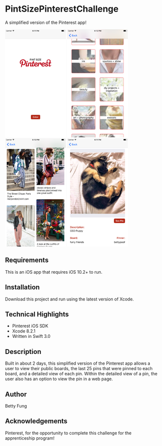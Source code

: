 # PintSizePinterestChallenge
A simplified version of the Pinterest app! 

<img src="https://github.com/bmanjuu/PintSizePinterestChallenge/blob/improvingFlowWithPins/PintSizePinterestChallenge/Assets.xcassets/HomeScreen.imageset/HomeScreen.png" width="200">   <img src="https://github.com/bmanjuu/PintSizePinterestChallenge/blob/improvingFlowWithPins/PintSizePinterestChallenge/Assets.xcassets/BoardFeed.imageset/BoardFeed.png" width="200">   <img src="https://github.com/bmanjuu/PintSizePinterestChallenge/blob/improvingFlowWithPins/PintSizePinterestChallenge/Assets.xcassets/PinFeed.imageset/PinFeed.png" width="200"> <img src="https://github.com/bmanjuu/PintSizePinterestChallenge/blob/improvingFlowWithPins/PintSizePinterestChallenge/Assets.xcassets/PinDetail.imageset/PinDetail.png" width="200">

## Requirements
This is an iOS app that requires iOS 10.2+ to run. 

## Installation
Download this project and run using the latest version of Xcode.

## Technical Highlights
* Pinterest iOS SDK 
* Xcode 8.2.1 
* Written in Swift 3.0  

## Description
Built in about 2 days, this simplified version of the Pinterest app allows a user to view their public boards, the last 25 pins that were pinned to each board, and a detailed view of each pin. Within the detailed view of a pin, the user also has an option to view the pin in a web page.

## Author
Betty Fung

## Acknowledgements
Pinterest, for the opportunity to complete this challenge for the apprenticeship program! 
